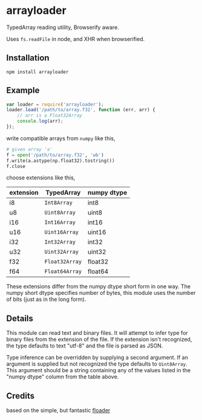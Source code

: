 # arrayloader

TypedArray reading utility, Browserify aware.

Uses `fs.readFile` in node, and XHR when browserified.

## Installation

	npm install arrayloader

## Example

```javascript
var loader = require('arrayloader');
loader.load('/path/to/array.f32', function (err, arr) {
	// arr is a Float32Array
	console.log(arr);
});
```

write compatible arrays from `numpy` like this,

```python
# given array 'a'
f = open('/path/to/array.f32', 'wb')
f.write(a.astype(np.float32).tostring())
f.close
```
choose extensions like this,

extension | TypedArray | numpy dtype
---------|------------|------------
i8   | `Int8Array`  | int8
u8   | `Uint8Array` | uint8
i16  | `Int16Array` | int16
u16  | `Uint16Array`| uint16
i32  | `Int32Array` | int32
u32  | `Uint32Array` | uint32
f32  | `Float32Array`| float32
f64  | `Float64Array` | float64

These extensions differ from the numpy dtype short form in one way. The numpy short dtype specifies number of bytes, this module uses the number of bits (just as in the long form).

## Details
This module can read text and binary files. It will attempt to infer type for binary files from the extension of the file. If the extension isn't recognized, the type defaults to text "utf-8" and the file is parsed as JSON.

Type inference can be overridden by supplying a second argument. If an argument
is supplied but not recognized the type defaults to `Uint8Array`. This argument should be a string containing any of the values listed in the "numpy dtype" column from the table above.

## Credits
based on the simple, but fantastic [floader](https://github.com/curvedmark/floader)
